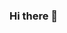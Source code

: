### Hi there 👋

<!--
**mayank-sharmaa/mayank-sharmaa** is a ✨ _special_ ✨ repository because its `README.md` (this file) appears on your GitHub profile.

Here are some ideas to get you started:

- 🔭 I’m currently working as Senior Developer at Storebrand.
- 🌱 I’m currently learning Google Cloud 
- 👯 I’m looking to collaborate on ...
- 🤔 I’m looking for help with ...
- 💬 Ask me about Spring Boot
- 📫 How to reach me: write me an email @Mayankisrolling@gmail.com
- ⚡ Fun fact: Loves to lift heavy weights, photograaphy , gaming , movies , travel.
-->
